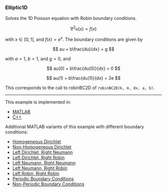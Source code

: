 ### Elliptic1D

Solves the 1D Poisson equation with Robin boundary conditions.

$$
\nabla^2 u(x) = f(x)
$$

with $x\in[0,1]$, and $f(x) =e^x$. The boundary conditions are given by

$$
au + b\frac{du}{dx} = g
$$

with $a=1$, $b=1$, and $g=0$, and

$$
au(0) + b\frac{du(0)}{dx} = 0
$$

$$
au(1) + b\frac{du(1)}{dx} = 2e
$$

This corresponds to the call to robinBC2D of `robinBC2D(k, m, dx, a, b)`.

---

This example is implemented in:
- [MATLAB](../../../../matlab/Elliptic/1D/elliptic1D.m)
- [C++](../../../../cpp/Elliptic/1D/elliptic1D.cpp)

Additional MATLAB variants of this example with different boundary conditions:
- [Homogeneous Dirichlet](../../../../matlab/Elliptic/1D/elliptic1DHomogeneousDirichlet.m)
- [Non-Homogeneous Dirichlet](../../../../matlab/Elliptic/1D/elliptic1DNonHomogeneousDirichlet.m)
- [Left Dirichlet, Right Neumann](../../../../matlab/Elliptic/1D/elliptic1DLeftDirichletRightNeumann.m)
- [Left Dirichlet, Right Robin](../../../../matlab/Elliptic/1D/elliptic1DLeftDirichletRightRobin.m)
- [Left Neumann, Right Neumann](../../../../matlab/Elliptic/1D/elliptic1DLeftNeumannRightNeumann.m)
- [Left Neumann, Right Robin](../../../../matlab/Elliptic/1D/elliptic1DLeftNeumannRightRobin.m)
- [Left Robin, Right Robin](../../../../matlab/Elliptic/1D/elliptic1DLeftRobinRightRobin.m)
- [Periodic Boundary Conditions](../../../../matlab/Elliptic/1D/elliptic1DPeriodicBC.m)
- [Non-Periodic Boundary Conditions](../../../../matlab/Elliptic/1D/elliptic1DNonPeriodicBC.m)